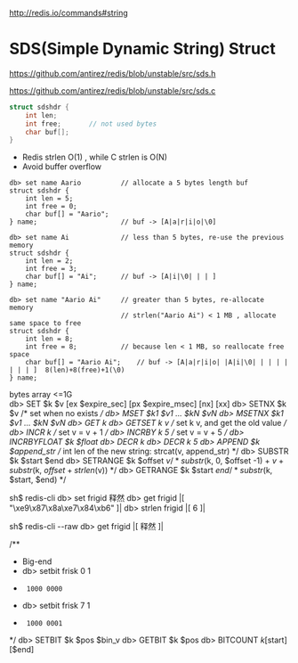 http://redis.io/commands#string

# SDS(Simple Dynamic String) Struct
https://github.com/antirez/redis/blob/unstable/src/sds.h

https://github.com/antirez/redis/blob/unstable/src/sds.c


```c
struct sdshdr {
    int len;        
    int free;       // not used bytes
    char buf[];
}
```
* Redis strlen O(1) , while C strlen is O(N)
* Avoid buffer overflow

```
db> set name Aario          // allocate a 5 bytes length buf
struct sdshdr {
    int len = 5;        
    int free = 0;
    char buf[] = "Aario";
} name;                     // buf -> [A|a|r|i|o|\0]

db> set name Ai             // less than 5 bytes, re-use the previous memory
struct sdshdr {
    int len = 2;        
    int free = 3;
    char buf[] = "Ai";      // buf -> [A|i|\0| | | ]
} name;

db> set name "Aario Ai"     // greater than 5 bytes, re-allocate memory
                            // strlen("Aario Ai") < 1 MB , allocate same space to free
struct sdshdr {
    int len = 8;        
    int free = 8;           // because len < 1 MB, so reallocate free space
    char buf[] = "Aario Ai";    // buf -> [A|a|r|i|o| |A|i|\0| | | | | | | | ]  8(len)+8(free)+1(\0)
} name;
```
 
 
bytes array <=1G  
db> SET $k $v [ex $expire_sec] [px $expire_msec] [nx] [xx]
db> SETNX $k $v         /* set when no exists */
db> MSET $k1 $v1 ... $kN $vN
db> MSETNX $k1 $v1 ... $kN $vN
db> GET k
db> GETSET k v      /* set k v, and get the old value */
db> INCR k          /* set v = v + 1 */
db> INCRBY k 5      /* set v = v + 5 */
db> INCRBYFLOAT $k $float
db> DECR k
db> DECR k 5
db> APPEND $k $append_str   /* int len of the new string: strcat(v, append_str) */
db> SUBSTR $k $start $end
db> SETRANGE $k $offset $v   /* substr($k, 0, $offset -1) + $v + substr($k, $offset + strlen($v)) */
db> GETRANGE $k $start $end /* substr($k, $start, $end) */

sh$ redis-cli
db> set frigid 释然
db> get frigid
|[
"\xe9\x87\x8a\xe7\x84\xb6"
]|
db> strlen frigid
|[
6
]|

sh$ redis-cli --raw
db> get frigid
|[
释然
]|

/**
 * Big-end
 *  db> setbit frisk 0 1
 *      1000 0000
 *  db> setbit frisk 7 1
 *      1000 0001
 */
db> SETBIT $k $pos $bin_v
db> GETBIT $k $pos
db> BITCOUNT $k [$start] [$end]
